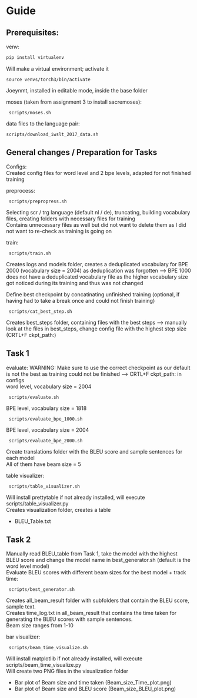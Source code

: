 # Guide

## Prerequisites:
venv:

  ```bash
  pip install virtualenv
  ```

Will make a virtual environment; activate it
   ```
   source venvs/torch3/bin/activate
   ```

Joeynmt, installed in editable mode, inside the base folder

moses (taken from assignment 3 to install sacremoses):
   ```
    scripts/moses.sh
   ```

data files to the language pair:
   ```
   scripts/download_iwslt_2017_data.sh
   ```

## General changes / Preparation for Tasks
Configs:  
Created config files for word level and 2 bpe levels, adapted for not finished training  

preprocess:
   ```
    scripts/prepropress.sh
   ```

Selecting scr / trg language (default nl / de), truncating, building vocabulary files, creating folders with necessary files for training  
Contains unnecessary files as well but did not want to delete them as I did not want to re-check as training is going on

train:
   ```
    scripts/train.sh
   ```
Creates logs and models folder, creates a deduplicated vocabulary for BPE 2000 (vocabulary size = 2004) as deduplication was forgotten --> BPE 1000 does not have a deduplicated vocabulary file as the higher vocabulary size got noticed during its training and thus was not changed  

Define best checkpoint by concatinating unfinished training (optional, if having had to take a break once and could not finish training)
   ```
    scripts/cat_best_step.sh
   ```
Creates best_steps folder, containing files with the best steps --> manually look at the files in best_steps, change config file with the highest step size (CRTL+F ckpt_path:)  

## Task 1
evaluate:
WARNING: Make sure to use the correct checkpoint as our default is not the best as training could not be finished --> CRTL+F ckpt_path: in configs  
word level, vocabulary size = 2004
   ```
    scripts/evaluate.sh
   ```

BPE level, vocabulary size = 1818
   ```
    scripts/evaluate_bpe_1000.sh
   ```

BPE level, vocabulary size = 2004
   ```
    scripts/evaluate_bpe_2000.sh
   ```

Create translations folder with the BLEU score and sample sentences for each model  
All of them have beam size = 5  

table visualizer:
   ```
    scripts/table_visualizer.sh
   ```

Will install prettytable if not already installed, will execute scripts/table_visualizer.py  
Creates visualization folder, creates a table
- BLEU_Table.txt

## Task 2
Manually read BLEU_table from Task 1, take the model with the highest BLEU score and change the model name in best_generator.sh (default is the word level model)  
Evaluate BLEU scores with different beam sizes for the best model + track time:
   ```
    scripts/best_generator.sh
   ```

Creates all_beam_result folder with subfolders that contain the BLEU score, sample text.  
Creates time_log.txt in all_beam_result that contains the time taken for generating the BLEU scores with sample sentences.  
Beam size ranges from 1-10  

bar visualizer:
   ```
    scripts/beam_time_visualize.sh
   ```
Will install matplotlib if not already installed, will execute scripts/beam_time_visualize.py  
Will create two PNG files in the visualization folder
- Bar plot of Beam size and time taken (Beam_size_Time_plot.png)
- Bar plot of Beam size and BLEU score (Beam_size_BLEU_plot.png)
